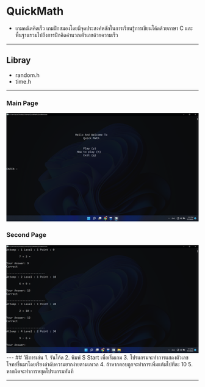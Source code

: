 # QuickMath
- เกมคณิตคิดเร็ว เกมฝึกสมองโดยมีจุดประสงค์หลักในการเรียนรู้การเขียนโค้ดด้วยภาษา C และพื้นฐานรวมไปถึงการฝึกคิดคำนวณตัวเลขด้วยความเร็ว
---

## Libray
- random.h
- time.h
---
### Main Page
<img src="./docs/start (2).png" >

### Second Page
<img src="./docs/2022-11-01 (4).png" >
---
## วิธีการเล่น
1. รันโค้ด
2. พิมพ์ S Start เพื่อเริ่มเกม
3. โปรแกรมจะทำการแสดงตัวเลขโจทย์ขึ้นมาโดยเรียงลำดับความยากง่ายตามเลเวล
4. ถ้าหากตอบถูกจะทำการเพิ่มแต้มไปทีละ 10
5. หากผิดจะทำการหยุดโปรแกรมทันที

---

